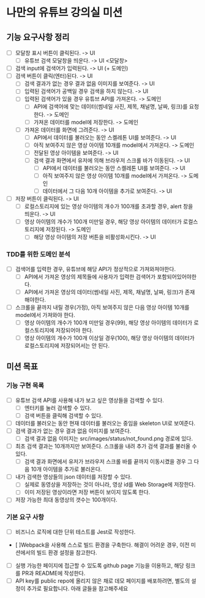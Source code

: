 # 나만의 유튜브 강의실 미션

## 기능 요구사항 정리

- [ ] 모달창 표시 버튼이 클릭된다. -> UI
  - [ ] 유튜브 검색 모달창을 띄운다. -> UI
<모달창>
- [ ] 검색 input에 검색어가 입력된다. -> UI (+ 도메인)
- [ ] 검색 버튼이 클릭(엔터)된다. -> UI
  - [ ] 검색 결과가 없는 경우 결과 없음 이미지를 보여준다. -> UI
  - [ ] 입력된 검색어가 공백일 경우 검색을 하지 않는다. -> UI
  - [ ] 입력된 검색어가 있을 경우 유튜브 API를 가져온다. -> 도메인 
    - [ ] API에 검색어에 맞는 데이터(썸네일 사진, 제목, 채널명, 날짜, 링크)를 요청한다. -> 도메인
    - [ ] 가져온 데이터를 model에 저장한다. -> 도메인
  - [ ] 가져온 데이터를 화면에 그려준다. -> UI
    - [ ] API에서 데이터를 불러오는 동안 스켈레톤 UI를 보여준다. -> UI
    - [ ] 아직 보여주지 않은 영상 아이템 10개를 model에서 가져온다. -> 도메인
    - [ ] 전달된 영상 아이템을 보여준다. -> UI
    - [ ] 검색 결과 화면에서 유저에 의해 브라우저 스크롤 바가 이동된다. -> UI
      - [ ] API에서 데이터를 불러오는 동안 스켈레톤 UI를 보여준다. -> UI
      - [ ] 아직 보여주지 않은 영상 아이템 10개를 model에서 가져온다. -> 도메인
      - [ ] 데이터에서 그 다음 10개 아이템을 추가로 보여준다. -> UI
- [ ] 저장 버튼이 클릭된다. -> UI
  - [ ] 로컬스토리지에 있는 영상 아이템의 개수가 100개를 초과할 경우, alert 창을 띄운다. -> UI
  - [ ] 영상 아이템의 개수가 100개 미만일 경우, 해당 영상 아이템의 데이터가 로컬스토리지에 저장된다. -> 도메인
    - [ ] 해당 영상 아이템의 저장 버튼을 비활성화시킨다. -> UI

### TDD를 위한 도메인 분석

- [ ] 검색어를 입력한 경우, 유튜브에 해당 API가 정상적으로 가져와져야한다.
  - [ ] API에서 가져온 영상의 제목들에 사용자가 입력한 검색어가 포함되어있어야한다.
  - [ ] API에서 가져온 영상의 데이터(썸네일 사진, 제목, 채널명, 날짜, 링크)가 존재해야한다.
- [ ] 스크롤을 끝까지 내릴 경우(가정), 아직 보여주지 않은 다음 영상 아이템 10개를 model에서 가져와야 한다.
  - [ ] 영상 아이템의 개수가 100개 미만일 경우(99), 해당 영상 아이템의 데이터가 로컬스토리지에 저장되어야 한다.
  - [ ] 영상 아이템의 개수가 100개 이상일 경우(100), 해당 영상 아이템의 데이터가 로컬스토리지에 저장되어서는 안 된다.

## 미션 목표

### 기능 구현 목록 

- [ ] 유튜브 검색 API를 사용해 내가 보고 싶은 영상들을 검색할 수 있다.
  - [ ] 엔터키를 눌러 검색할 수 있다.
  - [ ] 검색 버튼을 클릭해 검색할 수 있다.
- [ ] 데이터를 불러오는 동안 현재 데이터를 불러오는 중임을 skeleton UI로 보여준다.
- [ ] 검색 결과가 없는 경우 결과 없음 이미지를 보여준다.
  - [ ] 검색 결과 없음 이미지는 src/images/status/not_found.png 경로에 있다.
- [ ] 최초 검색 결과는 10개까지만 보여준다. 스크롤을 내려 추가 검색 결과를 불러올 수 있다.
  - [ ] 검색 결과 화면에서 유저가 브라우저 스크롤 바를 끝까지 이동시켰을 경우 그 다음 10개 아이템을 추가로 불러온다.
- [ ] 내가 검색한 영상들의 json 데이터를 저장할 수 있다.
  - [ ] 실제로 동영상을 저장하는 것이 아니라, 영상 id를 Web Storage에 저장한다.
  - [ ] 이미 저장된 영상이라면 저장 버튼이 보이지 않도록 한다.
- [ ] 저장 가능한 최대 동영상의 갯수는 100개이다.

### 기본 요구 사항 
- [ ] 비즈니스 로직에 대한 단위 테스트를 Jest로 작성한다.
- [ ]Webpack을 사용해 스스로 빌드 환경을 구축한다. 해결이 어려운 경우, 이전 미션에서의 빌드 환경 설정을 참고한다.
- [ ] 실행 가능한 페이지에 접근할 수 있도록 github page 기능을 이용하고, 해당 링크를 PR과 README에 작성한다.
- [ ] API key를 public repo에 올리지 않은 채로 데모 페이지를 배포하려면, 별도의 설정이 추가로 필요합니다. 아래 글들을 참고해주세요